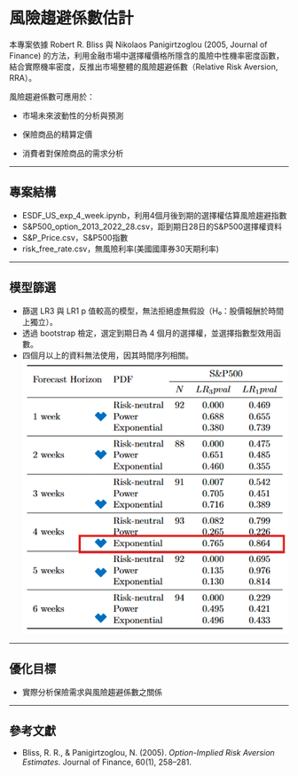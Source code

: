 #  風險趨避係數估計

本專案依據 Robert R. Bliss 與 Nikolaos Panigirtzoglou (2005, Journal of Finance) 的方法，利用金融市場中選擇權價格所隱含的風險中性機率密度函數，結合實際機率密度，反推出市場整體的風險趨避係數（Relative Risk Aversion, RRA）。

風險趨避係數可應用於：

- 市場未來波動性的分析與預測

- 保險商品的精算定價

- 消費者對保險商品的需求分析


---

## 專案結構
- ESDF_US_exp_4_week.ipynb，利用4個月後到期的選擇權估算風險趨避指數
- S&P500_option_2013_2022_28.csv，距到期日28日的S&P500選擇權資料
- S&P_Price.csv，S&P500指數
- risk_free_rate.csv，無風險利率(美國國庫券30天期利率) 

---

## 模型篩選
- 篩選 LR3 與 LR1 p 值較高的模型，無法拒絕虛無假設（H₀：股價報酬於時間上獨立）。
- 透過 bootstrap 檢定，選定到期日為 4 個月的選擇權，並選擇指數型效用函數。
- 四個月以上的資料無法使用，因其時間序列相關。
![模型比較](comparison_between_models.png)

---
## 優化目標
- 實際分析保險需求與風險趨避係數之關係
---

##  參考文獻
- Bliss, R. R., & Panigirtzoglou, N. (2005). *Option-Implied Risk Aversion Estimates*. Journal of Finance, 60(1), 258–281.
